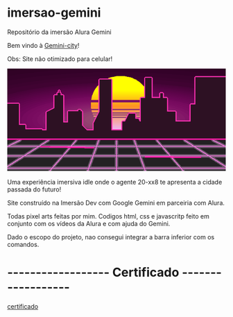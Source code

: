 # imersao-gemini
Repositório da imersão Alura Gemini

Bem vindo à [Gemini-city](https://imersao-gemini-city.vercel.app/)!

Obs: Site não otimizado para celular!

![Gemini-city](https://github.com/jaspior/imersao-gemini/blob/main/imgs/city.png)

Uma experiência imersiva idle onde o agente 20-xx8 te apresenta a cidade passada do futuro!

Site construído na Imersão Dev com Google Gemini em parceiria com Alura.

Todas pixel arts feitas por mim. Codigos html, css e javascritp feito em conjunto com os vídeos da Alura e com ajuda do Gemini.

Dado o escopo do projeto, nao consegui integrar a barra inferior com os comandos.

# ------------------ Certificado ------------------
[certificado](https://github.com/jaspior/imersao-gemini/blob/main/imgs/Ricardo%20Laranjeira%20Couto%20Pitta.pdf)

